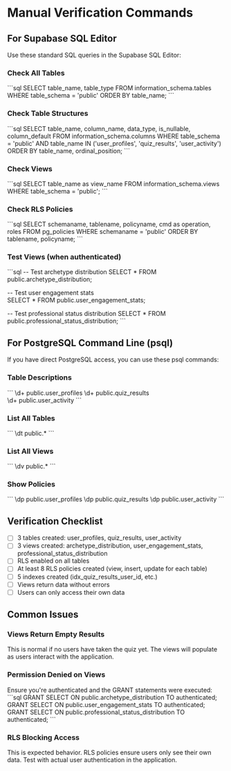 # Manual Verification Commands

## For Supabase SQL Editor

Use these standard SQL queries in the Supabase SQL Editor:

### Check All Tables
\`\`\`sql
SELECT table_name, table_type
FROM information_schema.tables 
WHERE table_schema = 'public'
ORDER BY table_name;
\`\`\`

### Check Table Structures
\`\`\`sql
SELECT 
    table_name,
    column_name,
    data_type,
    is_nullable,
    column_default
FROM information_schema.columns 
WHERE table_schema = 'public' 
AND table_name IN ('user_profiles', 'quiz_results', 'user_activity')
ORDER BY table_name, ordinal_position;
\`\`\`

### Check Views
\`\`\`sql
SELECT table_name as view_name
FROM information_schema.views 
WHERE table_schema = 'public';
\`\`\`

### Check RLS Policies
\`\`\`sql
SELECT 
    schemaname,
    tablename,
    policyname,
    cmd as operation,
    roles
FROM pg_policies 
WHERE schemaname = 'public'
ORDER BY tablename, policyname;
\`\`\`

### Test Views (when authenticated)
\`\`\`sql
-- Test archetype distribution
SELECT * FROM public.archetype_distribution;

-- Test user engagement stats  
SELECT * FROM public.user_engagement_stats;

-- Test professional status distribution
SELECT * FROM public.professional_status_distribution;
\`\`\`

## For PostgreSQL Command Line (psql)

If you have direct PostgreSQL access, you can use these psql commands:

### Table Descriptions
\`\`\`
\\d+ public.user_profiles
\\d+ public.quiz_results  
\\d+ public.user_activity
\`\`\`

### List All Tables
\`\`\`
\\dt public.*
\`\`\`

### List All Views
\`\`\`
\\dv public.*
\`\`\`

### Show Policies
\`\`\`
\\dp public.user_profiles
\\dp public.quiz_results
\\dp public.user_activity
\`\`\`

## Verification Checklist

- [ ] 3 tables created: user_profiles, quiz_results, user_activity
- [ ] 3 views created: archetype_distribution, user_engagement_stats, professional_status_distribution  
- [ ] RLS enabled on all tables
- [ ] At least 8 RLS policies created (view, insert, update for each table)
- [ ] 5 indexes created (idx_quiz_results_user_id, etc.)
- [ ] Views return data without errors
- [ ] Users can only access their own data

## Common Issues

### Views Return Empty Results
This is normal if no users have taken the quiz yet. The views will populate as users interact with the application.

### Permission Denied on Views
Ensure you're authenticated and the GRANT statements were executed:
\`\`\`sql
GRANT SELECT ON public.archetype_distribution TO authenticated;
GRANT SELECT ON public.user_engagement_stats TO authenticated;
GRANT SELECT ON public.professional_status_distribution TO authenticated;
\`\`\`

### RLS Blocking Access
This is expected behavior. RLS policies ensure users only see their own data. Test with actual user authentication in the application.
